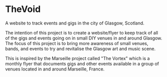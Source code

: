 # TheVoid
A website to track events and gigs in the city of Glasgow, Scotland.


The intention of this project is to create a website/flyer to keep track of all of the gigs and events going on in small DIY venues in and around Glasgow.  The focus of this project is to bring more awareness of small venues, bands, and events to try and revitalise the Glasgow art and music scene.

This is inspired by the Marseille project called "The Vortex" which is a monthly flyer that documents gigs and other events available in a group of venues located in and around Marseille, France.
